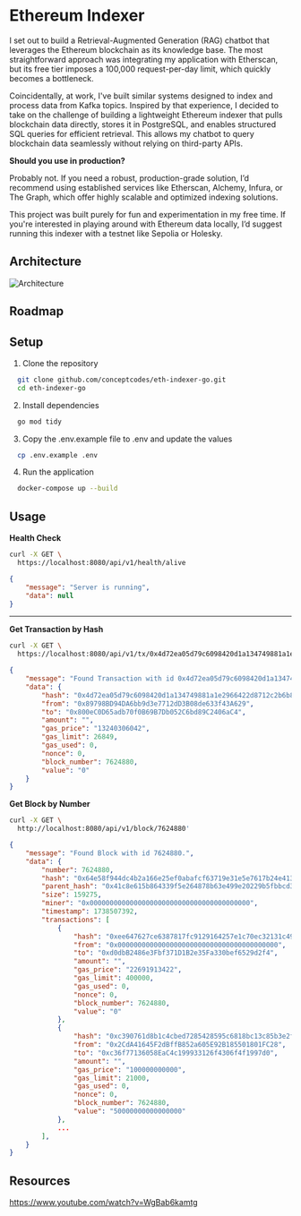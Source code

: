 # Ethereum Indexer

I set out to build a Retrieval-Augmented Generation (RAG) chatbot that leverages the Ethereum blockchain as its knowledge base. The most straightforward approach was integrating my application with Etherscan, but its free tier imposes a 100,000 request-per-day limit, which quickly becomes a bottleneck.

Coincidentally, at work, I've built similar systems designed to index and process data from Kafka topics. Inspired by that experience, I decided to take on the challenge of building a lightweight Ethereum indexer that pulls blockchain data directly, stores it in PostgreSQL, and enables structured SQL queries for efficient retrieval. This allows my chatbot to query blockchain data seamlessly without relying on third-party APIs.

**Should you use in production?**

Probably not. If you need a robust, production-grade solution, I’d recommend using established services like Etherscan, Alchemy, Infura, or The Graph, which offer highly scalable and optimized indexing solutions.

This project was built purely for fun and experimentation in my free time. If you're interested in playing around with Ethereum data locally, I’d suggest running this indexer with a testnet like Sepolia or Holesky.

## Architecture

![Architecture](https://raw.githubusercontent.com/conceptcodes/ethereum-indexer/main/images/architecture.png)


## Roadmap

## Setup

1. Clone the repository
```bash
  git clone github.com/conceptcodes/eth-indexer-go.git
  cd eth-indexer-go
```

2. Install dependencies
```bash
  go mod tidy
```

3. Copy the .env.example file to .env and update the values
```bash
  cp .env.example .env
```

4. Run the application
```bash
  docker-compose up --build
```

## Usage

**Health Check**

```bash
curl -X GET \
  https://localhost:8080/api/v1/health/alive
```
```json
{
    "message": "Server is running",
    "data": null
}
```

---

**Get Transaction by Hash**

```bash
curl -X GET \
  https://localhost:8080/api/v1/tx/0x4d72ea05d79c6098420d1a134749881a1e2966422d8712c2b6b8b436343cdab4
```
```json
{
    "message": "Found Transaction with id 0x4d72ea05d79c6098420d1a134749881a1e2966422d8712c2b6b8b436343cdab4.",
    "data": {
        "hash": "0x4d72ea05d79c6098420d1a134749881a1e2966422d8712c2b6b8b436343cdab4",
        "from": "0x89798BD94DA6bb9d3e7712dD3B08de633f43A629",
        "to": "0x800eC0D65adb70f0B69B7Db052C6bd89C2406aC4",
        "amount": "",
        "gas_price": "13240306042",
        "gas_limit": 26849,
        "gas_used": 0,
        "nonce": 0,
        "block_number": 7624880,
        "value": "0"
    }
}
```

**Get Block by Number**

```bash
curl -X GET \
  http://localhost:8080/api/v1/block/7624880'
```
```json
{
    "message": "Found Block with id 7624880.",
    "data": {
        "number": 7624880,
        "hash": "0x64e58f944dc4b2a166e25ef0abafcf63719e31e5e7617b24e413e5c9855fef9f",
        "parent_hash": "0x41c8e615b864339f5e264878b63e499e20229b5fbbcd338546e18157d7a36f39",
        "size": 159275,
        "miner": "0x0000000000000000000000000000000000000000",
        "timestamp": 1738507392,
        "transactions": [
            {
                "hash": "0xee647627ce6387817fc9129164257e1c70ec32131c494ea0ad0ef8c82f9d51d6",
                "from": "0x0000000000000000000000000000000000000000",
                "to": "0xd0dbB2486e3Fbf371D1B2e35Fa330bef6529d2f4",
                "amount": "",
                "gas_price": "22691913422",
                "gas_limit": 400000,
                "gas_used": 0,
                "nonce": 0,
                "block_number": 7624880,
                "value": "0"
            },
            {
                "hash": "0xc390761d8b1c4cbed7285428595c6818bc13c85b3e2ff943c335bc5c08938623",
                "from": "0x2CdA41645F2dBffB852a605E92B185501801FC28",
                "to": "0xc36f77136058EaC4c199933126f4306f4f1997d0",
                "amount": "",
                "gas_price": "100000000000",
                "gas_limit": 21000,
                "gas_used": 0,
                "nonce": 0,
                "block_number": 7624880,
                "value": "50000000000000000"
            },
            ...
        ],
    }
}
```

## Resources
https://www.youtube.com/watch?v=WgBab6kamtg